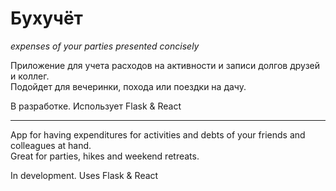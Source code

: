 # Бухучёт
<i>expenses of your parties presented concisely</i>

Приложение для учета расходов на активности и записи долгов друзей и коллег.
<br>
Подойдет для вечеринки, похода или поездки на дачу.

В разработке.
Использует Flask & React

---
App for having expenditures for activities and debts of your friends and colleagues at hand.
<br>
Great for parties, hikes and weekend retreats.

In development.
Uses Flask & React
